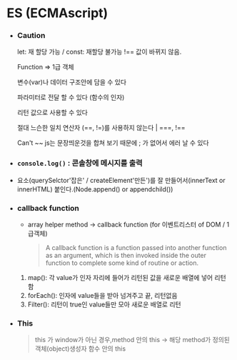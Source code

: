 # ES (ECMAscript)

- ### Caution

  let: 재 할당 가능 / const: 재할당 불가능 !== 값이 바뀌지 않음.

  Function => 1급 객체

  변수(var)나 데이터 구조안에 담을 수 있다

  파라미터로 전달 할 수 있다 (함수의 인자)

  리턴 값으로 사용할 수 있다

  절대 느슨한 일치 연산자 (==, !=)를 사용하지 않는다 | ===, !==

  Can't ~~ js는 문장띄운것을 합쳐 보기 때문에 ; 가 없어서 에러 날 수 있다

- ### `console.log()` : 콘솔창에 메시지를 출력

- 요소(querySelctor'잡은' / createElement'만든')를 잘 만들어서(innerText or innerHTML) 붙인다.(Node.append() or appendchild())

- ### callback function

  - array helper method -> callback function (for 이벤트리스터 of DOM / 1급객체)

    > A callback function is a function passed into another function as an argument, which is then invoked inside the outer function to complete some kind of routine or action.

  1. map(): 각 value가 인자 자리에 들어가 리턴된 값을 새로운 배열에 넣어 리턴함
  2. forEach(): 인자에 value들을 받아 넘겨주고 끝, 리턴없음
  3. Filter(): 리턴이 true인 value들만 모아 새로운 배열로 리턴

- ### This

  > this 가 window가 아닌 경우,method 안의 this -> 해당 method가 정의된 객체(object)생성자 함수 안의 this